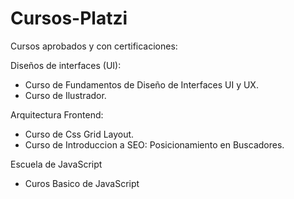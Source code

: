 # Cursos-Platzi

Cursos aprobados y con certificaciones:

Diseños de interfaces (UI):
  - Curso de Fundamentos de Diseño de Interfaces UI y UX.
  - Curso de Ilustrador.
  
Arquitectura Frontend:
  - Curso de Css Grid Layout.
  - Curso de Introduccion a SEO: Posicionamiento en Buscadores.
 
Escuela de JavaScript
  - Curos Basico de JavaScript